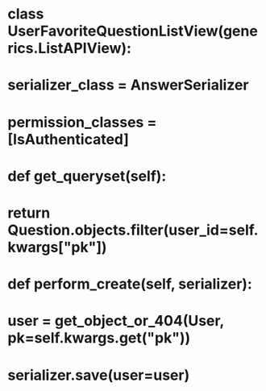 
# class UserFavoriteQuestionListView(generics.ListAPIView):

#     serializer_class = AnswerSerializer
#     permission_classes = [IsAuthenticated]

#     def get_queryset(self):
#         return Question.objects.filter(user_id=self.kwargs["pk"])

#     def perform_create(self, serializer):
#         user = get_object_or_404(User, pk=self.kwargs.get("pk"))
#         serializer.save(user=user)